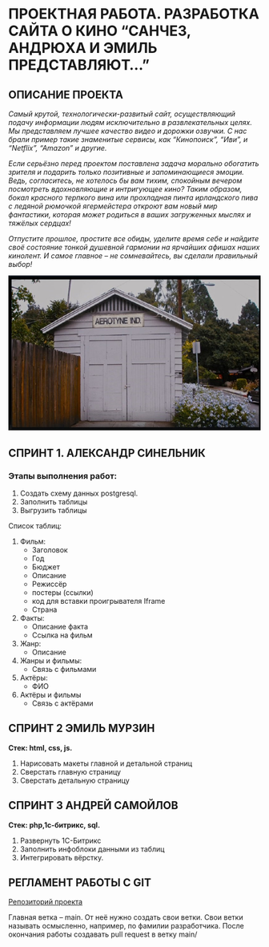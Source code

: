 # ПРОЕКТНАЯ РАБОТА. РАЗРАБОТКА САЙТА О КИНО “САНЧЕЗ, АНДРЮХА И ЭМИЛЬ ПРЕДСТАВЛЯЮТ…”

## ОПИСАНИЕ ПРОЕКТА

*Самый крутой, технологически-развитый сайт, осуществляющий подачу информации людям исключительно в развлекательных целях. Мы представляем лучшее качество видео и дорожки озвучки. С нас брали пример такие знаменитые сервисы, как “Кинопоиск”, “Иви”, и “Netflix”, “Amazon” и другие.* 

*Если серьёзно перед проектом поставлена задача морально обогатить зрителя и подарить только позитивные и запоминающиеся эмоции. Ведь, согласитесь, не хотелось бы вам тихим, спокойным вечером посмотреть вдохновляющие и интригующее кино? Таким образом, бокал красного терпкого вина или прохладная пинта ирландского пива с ледяной рюмочкой ягермейстера откроют вам новый мир фантастики, которая может родиться в ваших загруженных мыслях и тяжёлых сердцах!*

*Отпустите прошлое, простите все обиды, уделите время себе и найдите своё состояние тонкой душевной гармонии на ярчайших афишах наших кинолент. И самое главное – не сомневайтесь, вы сделали правильный выбор!*

![Наш проект](images/aerotine_inrernation.jpg)

## СПРИНТ 1. АЛЕКСАНДР СИНЕЛЬНИК
### Этапы выполнения работ:
1.	Создать схему данных postgresql.
1. Заполнить таблицы
1. Выгрузить таблицы

Список таблиц:
1.	Фильм:
      -	Заголовок
      -	Год
      -	Бюджет
      -	Описание
      -	Режиссёр
      -	постеры (ссылки)
      -	код для вставки проигрывателя Iframe
      -	Страна
1.	Факты:
      -	Описание факта
      -	Ссылка на фильм
1.	Жанр:
      -	Описание
1. Жанры и фильмы:
      -	Связь с фильмами
1. Актёры:
      -	ФИО
1. Актёры и фильмы
      -	Связь с актёрами

## СПРИНТ 2 ЭМИЛЬ МУРЗИН
**Стек: html, css, js.**
1.	Нарисовать макеты главной и детальной страниц
2.	Сверстать главную страницу
3.	Сверстать детальную страницу

## СПРИНТ 3 АНДРЕЙ САМОЙЛОВ
**Стек: php,1c-битрикс, sql.**
1.	Развернуть 1С-Битрикс
2.	Заполнить инфоблоки данными из таблиц
3.	Интегрировать вёрстку.

## РЕГЛАМЕНТ РАБОТЫ С GIT
[Репозиторий проекта](https://github.com/AndreySamoylov/tsip_site)

Главная ветка – main. От неё нужно создать свои ветки. Свои ветки называть осмысленно, например, по фамилии разработчика. После окончания работы создавать pull request в ветку main/

